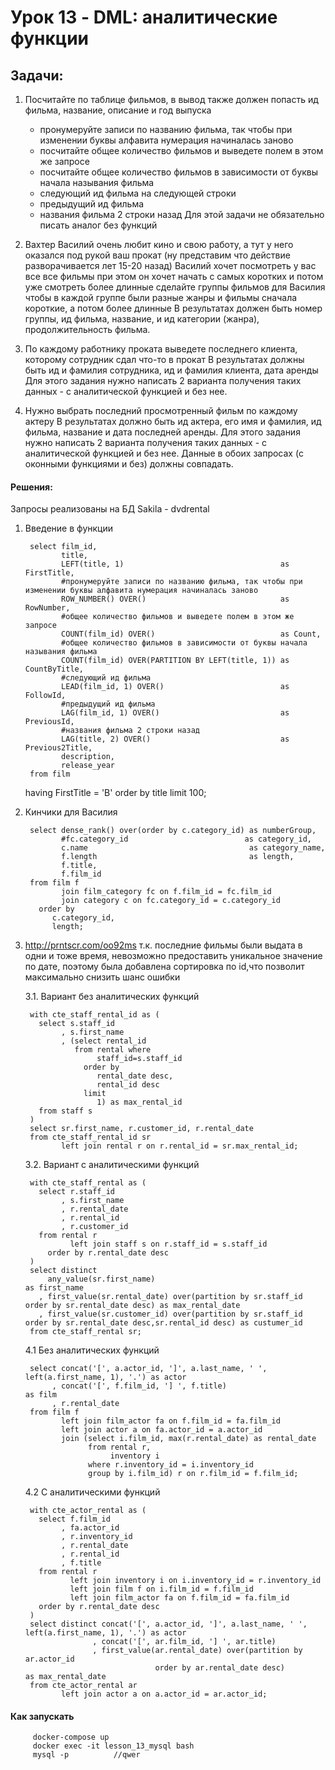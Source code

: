 # Урок 13 -  DML: аналитические функции     

## Задачи:

1. Посчитайте по таблице фильмов, в вывод также должен попасть ид фильма, название, описание и год выпуска
    - пронумеруйте записи по названию фильма, так чтобы при изменении буквы алфавита нумерация начиналась заново
    - посчитайте общее количество фильмов и выведете полем в этом же запросе
    - посчитайте общее количество фильмов в зависимости от буквы начала называния фильма
    - следующий ид фильма на следующей строки
    - предыдущий ид фильма
    - названия фильма 2 строки назад
Для этой задачи не обязательно писать аналог без функций

2. Вахтер Василий очень любит кино и свою работу, а тут у него оказался под рукой ваш прокат (ну представим что действие разворачивается лет 15-20 назад)
Василий хочет посмотреть у вас все все фильмы при этом он хочет начать с самых коротких и потом уже смотреть более длинные
сделайте группы фильмов для Василия чтобы в каждой группе были разные жанры и фильмы сначала короткие, а потом более длинные
В результатах должен быть номер группы, ид фильма, название, и ид категории (жанра), продолжительность фильма.

3. По каждому работнику проката выведете последнего клиента, которому сотрудник сдал что-то в прокат
В результатах должны быть ид и фамилия сотрудника, ид и фамилия клиента, дата аренды
Для этого задания нужно написать 2 варианта получения таких данных - с аналитической функцией и без нее.

4. Нужно выбрать последний просмотренный фильм по каждому актеру 
В результатах должно быть ид актера, его имя и фамилия, ид фильма, название и дата последней аренды.
Для этого задания нужно написать 2 варианта получения таких данных - с аналитической функцией и без нее.
Данные в обоих запросах (с оконными функциями и без) должны совпадать.  

#### Решения:      
Запросы реализованы на БД Sakila - dvdrental

1. Введение в функции

        select film_id,
               title,
               LEFT(title, 1)                                   as FirstTitle,
               #пронумеруйте записи по названию фильма, так чтобы при изменении буквы алфавита нумерация начиналась заново
               ROW_NUMBER() OVER()                              as RowNumber,
               #общее количество фильмов и выведете полем в этом же запросе
               COUNT(film_id) OVER()                            as Count,
               #общее количество фильмов в зависимости от буквы начала называния фильма
               COUNT(film_id) OVER(PARTITION BY LEFT(title, 1)) as CountByTitle,
               #следующий ид фильма
               LEAD(film_id, 1) OVER()                          as FollowId,
               #предыдущий ид фильма
               LAG(film_id, 1) OVER()                           as PreviousId,
               #названия фильма 2 строки назад
               LAG(title, 2) OVER()                             as Previous2Title,
               description,
               release_year
        from film
      having FirstTitle = 'B'
      order by title
      limit 100;

2. Кинчики для Василия

        select dense_rank() over(order by c.category_id) as numberGroup,
               #fc.category_id                          as category_id,
               c.name                                    as category_name,
               f.length                                  as length,
               f.title,
               f.film_id
        from film f
               join film_category fc on f.film_id = fc.film_id
               join category c on fc.category_id = c.category_id
          order by
             c.category_id,
             length;
             
3. http://prntscr.com/oo92ms т.к. последние фильмы были выдата в одни и тоже время, 
невозможно предоставить уникальное значение по дате, 
поэтому была добавлена сортировка по id,что позволит максимально снизить шанс ошибки

    3.1. Вариант без аналитических функций
  
        with cte_staff_rental_id as (
          select s.staff_id
               , s.first_name
               , (select rental_id
                  from rental where
                       staff_id=s.staff_id
                    order by
                       rental_date desc,
                       rental_id desc
                    limit
                       1) as max_rental_id
          from staff s
        )
        select sr.first_name, r.customer_id, r.rental_date
        from cte_staff_rental_id sr
               left join rental r on r.rental_id = sr.max_rental_id;
               
    3.2. Вариант с аналитическими функций

        with cte_staff_rental as (
          select r.staff_id
               , s.first_name
               , r.rental_date
               , r.rental_id
               , r.customer_id
          from rental r
                 left join staff s on r.staff_id = s.staff_id
            order by r.rental_date desc
        )
        select distinct
            any_value(sr.first_name)                                                                as first_name
          , first_value(sr.rental_date) over(partition by sr.staff_id order by sr.rental_date desc) as max_rental_date
          , first_value(sr.customer_id) over(partition by sr.staff_id order by sr.rental_date desc,sr.rental_id desc) as custumer_id
        from cte_staff_rental sr;    
    
    4.1 Без аналитических функций

        select concat('[', a.actor_id, ']', a.last_name, ' ', left(a.first_name, 1), '.') as actor
             , concat('[', f.film_id, '] ', f.title)                                      as film
             , r.rental_date
        from film f
               left join film_actor fa on f.film_id = fa.film_id
               left join actor a on fa.actor_id = a.actor_id
               join (select i.film_id, max(r.rental_date) as rental_date
                     from rental r,
                          inventory i
                     where r.inventory_id = i.inventory_id
                     group by i.film_id) r on r.film_id = f.film_id;
          
    4.2 С аналитическими функций

        with cte_actor_rental as (
          select f.film_id
               , fa.actor_id
               , r.inventory_id
               , r.rental_date
               , r.rental_id
               , f.title
          from rental r
                 left join inventory i on i.inventory_id = r.inventory_id
                 left join film f on i.film_id = f.film_id
                 left join film_actor fa on f.film_id = fa.film_id
          order by r.rental_date desc
        )
        select distinct concat('[', a.actor_id, ']', a.last_name, ' ', left(a.first_name, 1), '.') as actor
                      , concat('[', ar.film_id, '] ', ar.title)
                      , first_value(ar.rental_date) over(partition by ar.actor_id
                                    order by ar.rental_date desc)                                  as max_rental_date
        from cte_actor_rental ar
               left join actor a on a.actor_id = ar.actor_id;
               
#### Как запускать

         docker-compose up
         docker exec -it lesson_13_mysql bash
         mysql -p          //qwer